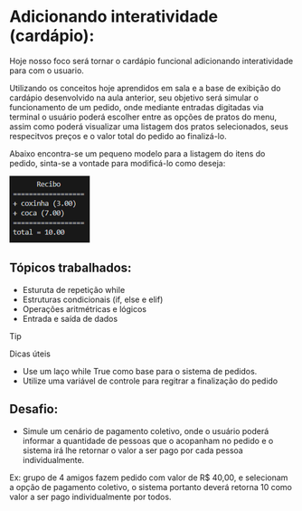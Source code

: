 # Adicionando interatividade (cardápio):
Hoje nosso foco será tornar o cardápio funcional adicionando interatividade para com o usuario. 

Utilizando os conceitos hoje aprendidos em sala e a base de exibição do cardápio desenvolvido na aula anterior, seu objetivo será simular o funcionamento de um pedido, onde mediante entradas digitadas via terminal o usuário poderá escolher entre as opções de pratos do menu, assim como poderá visualizar uma listagem dos pratos selecionados, seus respecitvos preços e o valor total do pedido ao finalizá-lo.

Abaixo encontra-se um pequeno modelo para a listagem do itens do pedido, sinta-se a vontade para modificá-lo como deseja:

![exemplo de recibo](modelo_pedido.png)


## Tópicos trabalhados:
- Esturuta de repetição while
- Estruturas condicionais (if, else e elif)
- Operações aritmétricas e lógicos
- Entrada e saída de dados

> [!TIP]
>Dicas úteis
> * Use um laço while True como base para o sistema de pedidos.
> * Utilize uma variável de controle para regitrar a finalização do pedido

## Desafio:

- Simule um cenário de pagamento coletivo, onde o usuário poderá informar a quantidade de pessoas que o acopanham no pedido e o sistema irá lhe retornar o valor a ser pago por cada pessoa individualmente. 

Ex: grupo de 4 amigos fazem pedido com valor de R$ 40,00, e selecionam a opção de pagamento coletivo, o sistema portanto deverá retorna 10 como valor a ser pago individualmente por todos.